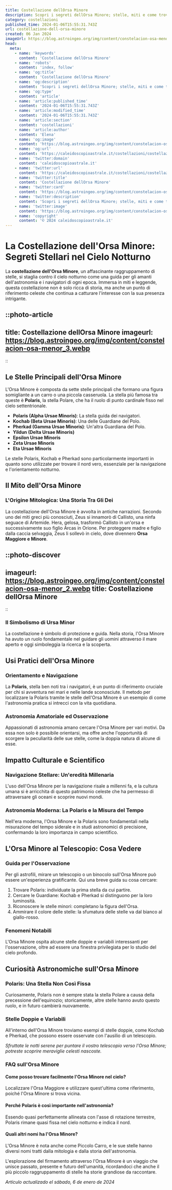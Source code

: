```yaml
---
title: Costellazione dellOrsa Minore
description: Scopri i segreti dellOrsa Minore; stelle, miti e come trovarla nel cielo notturno. La tua guida per esplorare la costellazione!
category: costellazioni
published_time: 2024-01-06T15:55:31.743Z
url: costellazione-dell-orsa-minore
created: 06 Jan 2024
imageUrl: https://blog.astroingeo.org/img/content/constelacion-osa-menor_3.webp
head:
  meta:
    - name: 'keywords'
      content: 'Costellazione dellOrsa Minore'
    - name: 'robots'
      content: 'index, follow'
    - name: 'og:title'
      content: 'Costellazione dellOrsa Minore'
    - name: 'og:description'
      content: 'Scopri i segreti dellOrsa Minore; stelle, miti e come trovarla nel cielo notturno. La tua guida per esplorare la costellazione!'
    - name: 'og:type'
      content: 'article'
    - name: 'article:published_time'
      content: '2024-01-06T15:55:31.743Z'
    - name: 'article:modified_time'
      content: '2024-01-06T15:55:31.743Z'
    - name: 'article:section'
      content: 'costellazioni'
    - name: 'article:author'
      content: 'Elena'
    - name: 'og:image'
      content: 'https://blog.astroingeo.org/img/content/constelacion-osa-menor_3.webp'
    - name: 'og:url'
      content: 'https://caleidoscopioastrale.it/costellazioni/costellazione-dell-orsa-minore'
    - name: 'twitter:domain'
      content: 'caleidoscopioastrale.it'
    - name: 'twitter:url'
      content: 'https://caleidoscopioastrale.it/costellazioni/costellazione-dell-orsa-minore'
    - name: 'twitter:title'
      content: 'Costellazione dellOrsa Minore'
    - name: 'twitter:card'
      content: 'https://blog.astroingeo.org/img/content/constelacion-osa-menor_3.webp'
    - name: 'twitter:description'
      content: 'Scopri i segreti dellOrsa Minore; stelle, miti e come trovarla nel cielo notturno. La tua guida per esplorare la costellazione!'
    - name: 'twitter:image'
      content: 'https://blog.astroingeo.org/img/content/constelacion-osa-menor_3.webp'
    - name: 'copyright'
      content: '© 2024 caleidoscopioastrale.it'
---
```

# La Costellazione dell'Orsa Minore: Segreti Stellari nel Cielo Notturno

La **costellazione dell'Orsa Minore**, un affascinante raggruppamento di stelle, si staglia contro il cielo notturno come una guida per gli amanti dell'astronomia e i navigatori di ogni epoca. Immersa in miti e leggende, questa costellazione non è solo ricca di storia, ma anche un punto di riferimento celeste che continua a catturare l'interesse con la sua presenza intrigante.

::photo-article
---
title: Costellazione dellOrsa Minore
imageurl: https://blog.astroingeo.org/img/content/constelacion-osa-menor_3.webp
---
::

## Le Stelle Principali dell'Orsa Minore

L'Orsa Minore è composta da sette stelle principali che formano una figura somigliante a un carro o una piccola casseruola. La stella più famosa tra queste è **Polaris**, la stella Polare, che ha il ruolo di punto cardinale fisso nel cielo settentrionale.

- **Polaris (Alpha Ursae Minoris)**: La stella guida dei navigatori.
- **Kochab (Beta Ursae Minoris)**: Una delle Guardiane del Polo.
- **Pherkad (Gamma Ursae Minoris)**: Un'altra Guardiana del Polo.
- **Yildun (Delta Ursae Minoris)**
- **Epsilon Ursae Minoris**
- **Zeta Ursae Minoris**
- **Eta Ursae Minoris**

Le stelle Polaris, Kochab e Pherkad sono particolarmente importanti in quanto sono utilizzate per trovare il nord vero, essenziale per la navigazione e l'orientamento notturno.

## Il Mito dell'Orsa Minore

### L'Origine Mitologica: Una Storia Tra Gli Dei

La costellazione dell'Orsa Minore è avvolta in antiche narrazioni. Secondo uno dei miti greci più conosciuti, Zeus si innamorò di Callisto, una ninfa seguace di Artemide. Hera, gelosa, trasformò Callisto in un'orsa e successivamente suo figlio Arcas in Orione. Per proteggere madre e figlio dalla caccia selvaggia, Zeus li sollevò in cielo, dove divennero **Orsa Maggiore e Minore**.

::photo-discover
---
imageurl: https://blog.astroingeo.org/img/content/constelacion-osa-menor_2.webp
title: Costellazione dellOrsa Minore
---
::

### Il Simbolismo di Ursa Minor

La costellazione è simbolo di protezione e guida. Nella storia, l'Orsa Minore ha avuto un ruolo fondamentale nel guidare gli uomini attraverso il mare aperto e oggi simboleggia la ricerca e la scoperta.

## Usi Pratici dell'Orsa Minore

### Orientamento e Navigazione

La **Polaris**, stella ben noti tra i navigatori, è un punto di riferimento cruciale per chi si avventura nei mari e nelle lande sconosciute. Il metodo per localizzare la Polaris tramite le stelle dell'Orsa Minore è un esempio di come l'astronomia pratica si intrecci con la vita quotidiana.

### Astronomia Amatoriale ed Osservazione

Appassionati di astronomia amano cercare l'Orsa Minore per vari motivi. Da essa non solo è possibile orientarsi, ma offre anche l'opportunità di scorgere la peculiarità delle sue stelle, come la doppia natura di alcune di esse.

## Impatto Culturale e Scientifico

### Navigazione Stellare: Un'eredità Millenaria

L'uso dell'Orsa Minore per la navigazione risale a millenni fa, e la cultura umana si è arricchita di questo patrimonio celeste che ha permesso di attraversare gli oceani e scoprire nuovi mondi.

### Astronomia Moderna: La Polaris e la Misura del Tempo

Nell'era moderna, l'Orsa Minore e la Polaris sono fondamentali nella misurazione del tempo siderale e in studi astronomici di precisione, confermando la loro importanza in campo scientifico.

## L'Orsa Minore al Telescopio: Cosa Vedere

### Guida per l'Osservazione

Per gli astrofili, mirare un telescopio o un binocolo sull'Orsa Minore può essere un'esperienza gratificante. Qui una breve guida su cosa cercare:

1. Trovare Polaris: individuate la prima stella da cui partire.
2. Cercare le Guardiane: Kochab e Pherkad si distinguono per la loro luminosità.
3. Riconoscere le stelle minori: completano la figura dell'Orsa.
4. Ammirare il colore delle stelle: la sfumatura delle stelle va dal bianco al giallo-rosso.

### Fenomeni Notabili

L'Orsa Minore ospita alcune stelle doppie e variabili interessanti per l'osservazione, oltre ad essere una finestra privilegiata per lo studio del cielo profondo.

## Curiosità Astronomiche sull'Orsa Minore

### Polaris: Una Stella Non Così Fissa

Curiosamente, Polaris non è sempre stata la stella Polare a causa della precessione dell'equinozio; storicamente, altre stelle hanno avuto questo ruolo, e in futuro cambierà nuovamente.

### Stelle Doppie e Variabili

All'interno dell'Orsa Minore troviamo esempi di stelle doppie, come Kochab e Pherkad, che possono essere osservate con l'ausilio di un telescopio.

_Sfruttate le notti serene per puntare il vostro telescopio verso l'Orsa Minore; potreste scoprire meraviglie celesti nascoste._

### FAQ sull'Orsa Minore

#### Come posso trovare facilmente l'Orsa Minore nel cielo?
Localizzare l'Orsa Maggiore e utilizzare quest'ultima come riferimento, poiché l'Orsa Minore si trova vicina.

#### Perché Polaris è così importante nell'astronomia?
Essendo quasi perfettamente allineata con l'asse di rotazione terrestre, Polaris rimane quasi fissa nel cielo notturno e indica il nord.

#### Quali altri nomi ha l'Orsa Minore?
L'Orsa Minore è nota anche come Piccolo Carro, e le sue stelle hanno diversi nomi tratti dalla mitologia e dalla storia dell'astronomia.

L'esplorazione del firmamento attraverso l'Orsa Minore è un viaggio che unisce passato, presente e futuro dell'umanità, ricordandoci che anche il più piccolo raggruppamento di stelle ha storie grandiose da raccontare.

_Artículo actualizado el sábado, 6 de enero de 2024_
